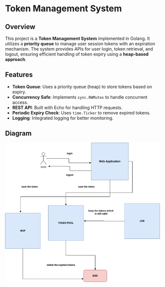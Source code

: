 # Token Management System

## Overview
This project is a **Token Management System** implemented in Golang. It utilizes a **priority queue** to manage user session tokens with an expiration mechanism. The system provides APIs for user login, token retrieval, and logout, ensuring efficient handling of token expiry using a **heap-based approach**.

## Features
- **Token Queue**: Uses a priority queue (heap) to store tokens based on expiry.
- **Concurrency Safe**: Implements `sync.RWMutex` to handle concurrent access.
- **REST API**: Built with Echo for handling HTTP requests.
- **Periodic Expiry Check**: Uses `time.Ticker` to remove expired tokens.
- **Logging**: Integrated logging for better monitoring.

## Diagram
![Token Management Flowchart](source/cache_application_final.jpg)

